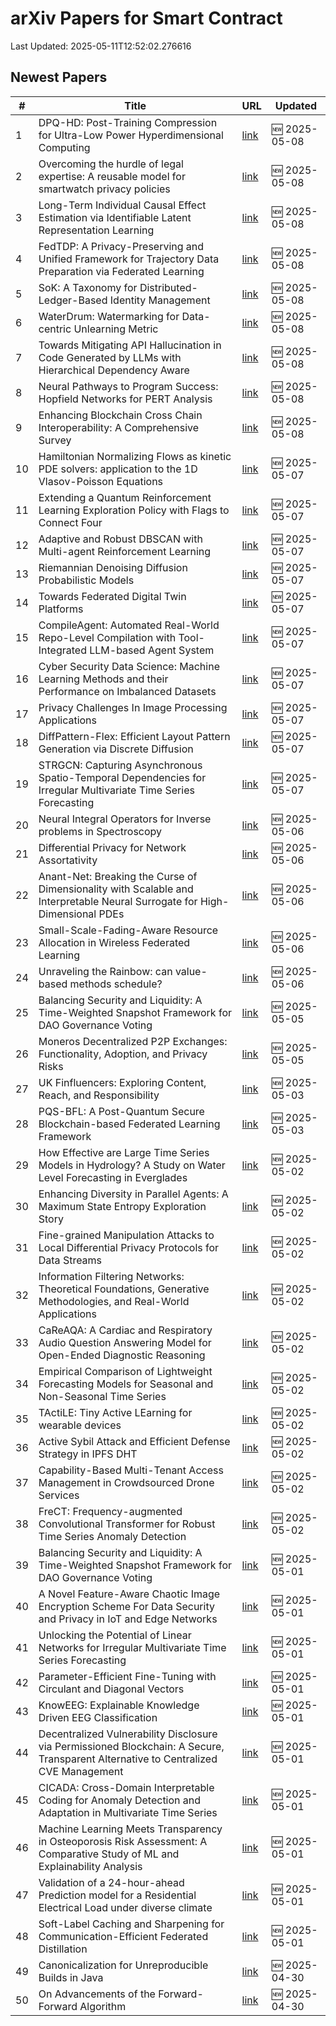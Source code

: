 # arXiv Papers for Smart Contract

Last Updated: 2025-05-11T12:52:02.276616

## Newest Papers

|\#|Title|URL|Updated|
|---|---|---|---|
|1|DPQ-HD: Post-Training Compression for Ultra-Low Power Hyperdimensional Computing|[link](http://arxiv.org/abs/2505.05413v1)|🆕 2025-05-08|
|2|Overcoming the hurdle of legal expertise: A reusable model for smartwatch privacy policies|[link](http://arxiv.org/abs/2505.05214v1)|🆕 2025-05-08|
|3|Long-Term Individual Causal Effect Estimation via Identifiable Latent Representation Learning|[link](http://arxiv.org/abs/2505.05192v1)|🆕 2025-05-08|
|4|FedTDP: A Privacy-Preserving and Unified Framework for Trajectory Data Preparation via Federated Learning|[link](http://arxiv.org/abs/2505.05155v1)|🆕 2025-05-08|
|5|SoK: A Taxonomy for Distributed-Ledger-Based Identity Management|[link](http://arxiv.org/abs/2505.05100v1)|🆕 2025-05-08|
|6|WaterDrum: Watermarking for Data-centric Unlearning Metric|[link](http://arxiv.org/abs/2505.05064v1)|🆕 2025-05-08|
|7|Towards Mitigating API Hallucination in Code Generated by LLMs with Hierarchical Dependency Aware|[link](http://arxiv.org/abs/2505.05057v1)|🆕 2025-05-08|
|8|Neural Pathways to Program Success: Hopfield Networks for PERT Analysis|[link](http://arxiv.org/abs/2505.05047v1)|🆕 2025-05-08|
|9|Enhancing Blockchain Cross Chain Interoperability: A Comprehensive Survey|[link](http://arxiv.org/abs/2505.04934v1)|🆕 2025-05-08|
|10|Hamiltonian Normalizing Flows as kinetic PDE solvers: application to the 1D Vlasov-Poisson Equations|[link](http://arxiv.org/abs/2505.04471v1)|🆕 2025-05-07|
|11|Extending a Quantum Reinforcement Learning Exploration Policy with Flags to Connect Four|[link](http://arxiv.org/abs/2505.04371v1)|🆕 2025-05-07|
|12|Adaptive and Robust DBSCAN with Multi-agent Reinforcement Learning|[link](http://arxiv.org/abs/2505.04339v1)|🆕 2025-05-07|
|13|Riemannian Denoising Diffusion Probabilistic Models|[link](http://arxiv.org/abs/2505.04338v1)|🆕 2025-05-07|
|14|Towards Federated Digital Twin Platforms|[link](http://arxiv.org/abs/2505.04324v1)|🆕 2025-05-07|
|15|CompileAgent: Automated Real-World Repo-Level Compilation with Tool-Integrated LLM-based Agent System|[link](http://arxiv.org/abs/2505.04254v1)|🆕 2025-05-07|
|16|Cyber Security Data Science: Machine Learning Methods and their Performance on Imbalanced Datasets|[link](http://arxiv.org/abs/2505.04204v1)|🆕 2025-05-07|
|17|Privacy Challenges In Image Processing Applications|[link](http://arxiv.org/abs/2505.04181v1)|🆕 2025-05-07|
|18|DiffPattern-Flex: Efficient Layout Pattern Generation via Discrete Diffusion|[link](http://arxiv.org/abs/2505.04173v1)|🆕 2025-05-07|
|19|STRGCN: Capturing Asynchronous Spatio-Temporal Dependencies for Irregular Multivariate Time Series Forecasting|[link](http://arxiv.org/abs/2505.04167v1)|🆕 2025-05-07|
|20|Neural Integral Operators for Inverse problems in Spectroscopy|[link](http://arxiv.org/abs/2505.03677v1)|🆕 2025-05-06|
|21|Differential Privacy for Network Assortativity|[link](http://arxiv.org/abs/2505.03639v1)|🆕 2025-05-06|
|22|Anant-Net: Breaking the Curse of Dimensionality with Scalable and Interpretable Neural Surrogate for High-Dimensional PDEs|[link](http://arxiv.org/abs/2505.03595v1)|🆕 2025-05-06|
|23|Small-Scale-Fading-Aware Resource Allocation in Wireless Federated Learning|[link](http://arxiv.org/abs/2505.03533v1)|🆕 2025-05-06|
|24|Unraveling the Rainbow: can value-based methods schedule?|[link](http://arxiv.org/abs/2505.03323v1)|🆕 2025-05-06|
|25|Balancing Security and Liquidity: A Time-Weighted Snapshot Framework for DAO Governance Voting|[link](http://arxiv.org/abs/2505.00888v2)|🆕 2025-05-05|
|26|Moneros Decentralized P2P Exchanges: Functionality, Adoption, and Privacy Risks|[link](http://arxiv.org/abs/2505.02392v1)|🆕 2025-05-05|
|27|UK Finfluencers: Exploring Content, Reach, and Responsibility|[link](http://arxiv.org/abs/2505.01941v1)|🆕 2025-05-03|
|28|PQS-BFL: A Post-Quantum Secure Blockchain-based Federated Learning Framework|[link](http://arxiv.org/abs/2505.01866v1)|🆕 2025-05-03|
|29|How Effective are Large Time Series Models in Hydrology? A Study on Water Level Forecasting in Everglades|[link](http://arxiv.org/abs/2505.01415v1)|🆕 2025-05-02|
|30|Enhancing Diversity in Parallel Agents: A Maximum State Entropy Exploration Story|[link](http://arxiv.org/abs/2505.01336v1)|🆕 2025-05-02|
|31|Fine-grained Manipulation Attacks to Local Differential Privacy Protocols for Data Streams|[link](http://arxiv.org/abs/2505.01292v1)|🆕 2025-05-02|
|32|Information Filtering Networks: Theoretical Foundations, Generative Methodologies, and Real-World Applications|[link](http://arxiv.org/abs/2505.03812v1)|🆕 2025-05-02|
|33|CaReAQA: A Cardiac and Respiratory Audio Question Answering Model for Open-Ended Diagnostic Reasoning|[link](http://arxiv.org/abs/2505.01199v1)|🆕 2025-05-02|
|34|Empirical Comparison of Lightweight Forecasting Models for Seasonal and Non-Seasonal Time Series|[link](http://arxiv.org/abs/2505.01163v1)|🆕 2025-05-02|
|35|TActiLE: Tiny Active LEarning for wearable devices|[link](http://arxiv.org/abs/2505.01160v1)|🆕 2025-05-02|
|36|Active Sybil Attack and Efficient Defense Strategy in IPFS DHT|[link](http://arxiv.org/abs/2505.01139v1)|🆕 2025-05-02|
|37|Capability-Based Multi-Tenant Access Management in Crowdsourced Drone Services|[link](http://arxiv.org/abs/2505.01048v1)|🆕 2025-05-02|
|38|FreCT: Frequency-augmented Convolutional Transformer for Robust Time Series Anomaly Detection|[link](http://arxiv.org/abs/2505.00941v1)|🆕 2025-05-02|
|39|Balancing Security and Liquidity: A Time-Weighted Snapshot Framework for DAO Governance Voting|[link](http://arxiv.org/abs/2505.00888v1)|🆕 2025-05-01|
|40|A Novel Feature-Aware Chaotic Image Encryption Scheme For Data Security and Privacy in IoT and Edge Networks|[link](http://arxiv.org/abs/2505.00593v1)|🆕 2025-05-01|
|41|Unlocking the Potential of Linear Networks for Irregular Multivariate Time Series Forecasting|[link](http://arxiv.org/abs/2505.00590v1)|🆕 2025-05-01|
|42|Parameter-Efficient Fine-Tuning with Circulant and Diagonal Vectors|[link](http://arxiv.org/abs/2505.00580v1)|🆕 2025-05-01|
|43|KnowEEG: Explainable Knowledge Driven EEG Classification|[link](http://arxiv.org/abs/2505.00541v1)|🆕 2025-05-01|
|44|Decentralized Vulnerability Disclosure via Permissioned Blockchain: A Secure, Transparent Alternative to Centralized CVE Management|[link](http://arxiv.org/abs/2505.00480v1)|🆕 2025-05-01|
|45|CICADA: Cross-Domain Interpretable Coding for Anomaly Detection and Adaptation in Multivariate Time Series|[link](http://arxiv.org/abs/2505.00415v1)|🆕 2025-05-01|
|46|Machine Learning Meets Transparency in Osteoporosis Risk Assessment: A Comparative Study of ML and Explainability Analysis|[link](http://arxiv.org/abs/2505.00410v1)|🆕 2025-05-01|
|47|Validation of a 24-hour-ahead Prediction model for a Residential Electrical Load under diverse climate|[link](http://arxiv.org/abs/2505.00348v1)|🆕 2025-05-01|
|48|Soft-Label Caching and Sharpening for Communication-Efficient Federated Distillation|[link](http://arxiv.org/abs/2504.19602v2)|🆕 2025-05-01|
|49|Canonicalization for Unreproducible Builds in Java|[link](http://arxiv.org/abs/2504.21679v1)|🆕 2025-04-30|
|50|On Advancements of the Forward-Forward Algorithm|[link](http://arxiv.org/abs/2504.21662v1)|🆕 2025-04-30|
